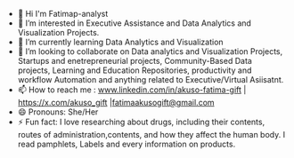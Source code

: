 - 👋 Hi I'm Fatimap-analyst
- 👀 I’m interested in Executive Assistance and Data Analytics and Visualization Projects.                                                                                       
- 🌱 I’m currently learning Data Analytics and Visualization
- 💞️ I’m looking to collaborate on Data analytics and Visualization Projects, Startups and enetrepreneurial projects, Community-Based Data projects, Learning and Education Repositories, productivity and workflow Automation and anything related to Executive/Virtual Asiisatnt.
- 📫 How to reach me : www.linkedin.com/in/akuso-fatima-gift | https://x.com/akuso_gift |fatimaakusogift@gmail.com 
- 😄 Pronouns: She/Her
- ⚡ Fun fact: I love researching about drugs, including their contents, routes of administration,contents, and how they affect the human body. I read pamphlets, Labels and every information on products.
 

<!---
Fatima-analyst/Fatima-analyst is a ✨ special ✨ repository because its `README.md` (this file) appears on your GitHub profile.
You can click the Preview link to take a look at your changes.
--->
